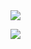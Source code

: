 <a href="https://karakay.me">
<img align="center" src="https://github-readme-stats.vercel.app/api?username=dkarakay&count_private=true&show_icons=true&theme=algolia" />
</a><br/>


[![](https://github-readme-stats.vercel.app/api/pin/?username=dkarakay&repo=google-maps-screenshot-taker&theme=algolia)](https://github.com/dkarakay/google-maps-screenshot-taker)



<!--
**dkarakay/dkarakay** is a ✨ _special_ ✨ repository because its `README.md` (this file) appears on your GitHub profile.
<!--
<a href="https://lon9.github.io">
<img align="left" src="https://github-readme-stats.vercel.app/api/top-langs/?username=dkarakay&theme=shades-of-purple&layout=compact&hide=html" />
</a>
-->
<!--
Here are some ideas to get you started:

- 🔭 I’m currently working on ...
- 🌱 I’m currently learning ...
- 👯 I’m looking to collaborate on ...
- 🤔 I’m looking for help with ...
- 💬 Ask me about ...
- 📫 How to reach me: ...
- 😄 Pronouns: ...
- ⚡ Fun fact: ...
-->
